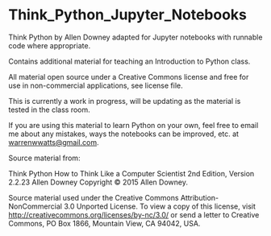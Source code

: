 # Think_Python_Jupyter_Notebooks
Think Python by Allen Downey adapted for Jupyter notebooks with runnable code where appropriate. 

Contains additional material for teaching an Introduction to Python class. 

All material open source under a Creative Commons license and free for use in non-commercial applications,
see license file.

This is currently a work in progress, will be updating as the material is tested in the class room.

If you are using this material to learn Python on your own, feel free to email me about any
mistakes, ways the notebooks can be improved, etc. at warrenwwatts@gmail.com.


Source material from:

Think Python
How to Think Like a Computer Scientist
2nd Edition, Version 2.2.23
Allen Downey
Copyright © 2015 Allen Downey. 

Source material used under the Creative Commons Attribution-NonCommercial 3.0 Unported License.
To view a copy of this license, visit http://creativecommons.org/licenses/by-nc/3.0/ or send
a letter to Creative Commons, PO Box 1866, Mountain View, CA 94042, USA.
